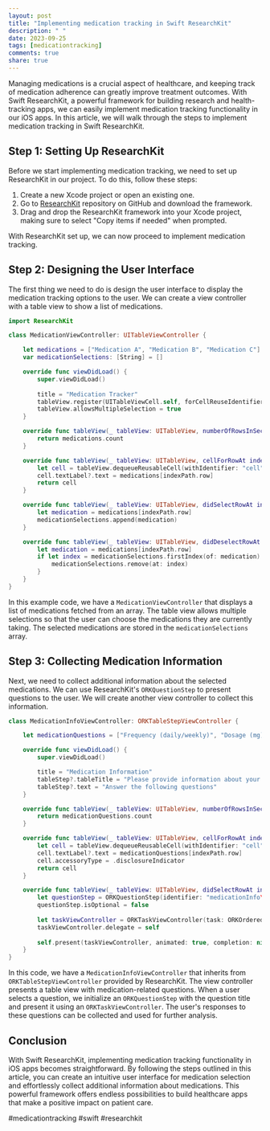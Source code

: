```yaml
---
layout: post
title: "Implementing medication tracking in Swift ResearchKit"
description: " "
date: 2023-09-25
tags: [medicationtracking]
comments: true
share: true
---
```


Managing medications is a crucial aspect of healthcare, and keeping track of medication adherence can greatly improve treatment outcomes. With Swift ResearchKit, a powerful framework for building research and health-tracking apps, we can easily implement medication tracking functionality in our iOS apps. In this article, we will walk through the steps to implement medication tracking in Swift ResearchKit.

## Step 1: Setting Up ResearchKit

Before we start implementing medication tracking, we need to set up ResearchKit in our project. To do this, follow these steps:

1. Create a new Xcode project or open an existing one.
2. Go to [ResearchKit](https://github.com/ResearchKit/ResearchKit) repository on GitHub and download the framework.
3. Drag and drop the ResearchKit framework into your Xcode project, making sure to select "Copy items if needed" when prompted.

With ResearchKit set up, we can now proceed to implement medication tracking.

## Step 2: Designing the User Interface

The first thing we need to do is design the user interface to display the medication tracking options to the user. We can create a view controller with a table view to show a list of medications.

```swift
import ResearchKit

class MedicationViewController: UITableViewController {

    let medications = ["Medication A", "Medication B", "Medication C"]
    var medicationSelections: [String] = []

    override func viewDidLoad() {
        super.viewDidLoad()
        
        title = "Medication Tracker"
        tableView.register(UITableViewCell.self, forCellReuseIdentifier: "cell")
        tableView.allowsMultipleSelection = true
    }

    override func tableView(_ tableView: UITableView, numberOfRowsInSection section: Int) -> Int {
        return medications.count
    }

    override func tableView(_ tableView: UITableView, cellForRowAt indexPath: IndexPath) -> UITableViewCell {
        let cell = tableView.dequeueReusableCell(withIdentifier: "cell", for: indexPath)
        cell.textLabel?.text = medications[indexPath.row]
        return cell
    }

    override func tableView(_ tableView: UITableView, didSelectRowAt indexPath: IndexPath) {
        let medication = medications[indexPath.row]
        medicationSelections.append(medication)
    }

    override func tableView(_ tableView: UITableView, didDeselectRowAt indexPath: IndexPath) {
        let medication = medications[indexPath.row]
        if let index = medicationSelections.firstIndex(of: medication) {
            medicationSelections.remove(at: index)
        }
    }
}
```

In this example code, we have a `MedicationViewController` that displays a list of medications fetched from an array. The table view allows multiple selections so that the user can choose the medications they are currently taking. The selected medications are stored in the `medicationSelections` array.

## Step 3: Collecting Medication Information

Next, we need to collect additional information about the selected medications. We can use ResearchKit's `ORKQuestionStep` to present questions to the user. We will create another view controller to collect this information.

```swift
class MedicationInfoViewController: ORKTableStepViewController {

    let medicationQuestions = ["Frequency (daily/weekly)", "Dosage (mg)", "Notes"]

    override func viewDidLoad() {
        super.viewDidLoad()

        title = "Medication Information"
        tableStep?.tableTitle = "Please provide information about your medication"
        tableStep?.text = "Answer the following questions"
    }

    override func tableView(_ tableView: UITableView, numberOfRowsInSection section: Int) -> Int {
        return medicationQuestions.count
    }

    override func tableView(_ tableView: UITableView, cellForRowAt indexPath: IndexPath) -> UITableViewCell {
        let cell = tableView.dequeueReusableCell(withIdentifier: "cell", for: indexPath)
        cell.textLabel?.text = medicationQuestions[indexPath.row]
        cell.accessoryType = .disclosureIndicator
        return cell
    }

    override func tableView(_ tableView: UITableView, didSelectRowAt indexPath: IndexPath) {
        let questionStep = ORKQuestionStep(identifier: "medicationInfo\(indexPath.row)", title: medicationQuestions[indexPath.row], answer: nil)
        questionStep.isOptional = false
        
        let taskViewController = ORKTaskViewController(task: ORKOrderedTask(steps: [questionStep]), taskRun: nil)
        taskViewController.delegate = self
        
        self.present(taskViewController, animated: true, completion: nil)
    }
}
```

In this code, we have a `MedicationInfoViewController` that inherits from `ORKTableStepViewController` provided by ResearchKit. The view controller presents a table view with medication-related questions. When a user selects a question, we initialize an `ORKQuestionStep` with the question title and present it using an `ORKTaskViewController`. The user's responses to these questions can be collected and used for further analysis.

## Conclusion

With Swift ResearchKit, implementing medication tracking functionality in iOS apps becomes straightforward. By following the steps outlined in this article, you can create an intuitive user interface for medication selection and effortlessly collect additional information about medications. This powerful framework offers endless possibilities to build healthcare apps that make a positive impact on patient care.

#medicationtracking #swift #researchkit